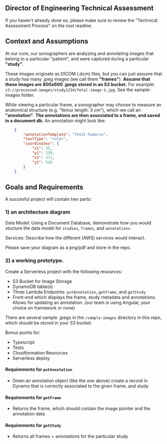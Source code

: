 ## Director of Engineering Technical Assessment

If you haven't already done so, please make sure to review the "Technical Assessment Process" on the root readme.

## Context and Assumptions

At our core, our sonographers are analyzing and annotating images that belong to a particular "patient", and were captured during a particular <strong>"study".</strong>

These images originate as DICOM (.dcm) files, but you can just assume that a study has many .jpeg images (we call them <strong>"frames"</strong>). <strong>Assume that these images are 800x600 .jpegs stored in an S3 bucket.</strong> For example: `s3://processed-images/study1234/fetal-image-1.jpg`.  See the sample-images folder.

While viewing a particular frame, a sonographer may choose to measure an anatomical structure (e.g. "femur length: 3 cm"), which we call an <strong>"annotation"</strong>. <strong>The annotations are then associated to a frame, and saved in a document db.</strong> An annotation might look like:

```json
    {
        "annotationTemplate": "fetal-humerus",
        "toolType": "ruler",
        "coordinates": {
            "x1": 33,
            "y1": 230,
            "x2": 371,
            "y2": 528
        }
    }
```

## Goals and Requirements

A succesful project will contain two parts: 

### 1) an architecture diagram

Data Model: Using a Document Database, demonstrate how you would stucture the data model for `studies`, `frames`, and `annotations`. 

Services: Describe how the different (AWS) services would interact. 

Please save your diagram as a png/pdf and store in the repo.

### 2) a working prototype. 

Create a Serverless project with the following resources:

- S3 Bucket for Image Storage
- DynamoDB table(s)
- Three Lambda Endpoints: `putAnnotation`, `getFrame`, and `getStudy`
- Front-end which displays the frame, study metadata and annotations.  Allows for updating an annotation.  (our team is using Angular, your choice on framework or none)

There are several sample .jpegs in the `/sample-images` directory in this repo, which should be stored in your S3 bucket.

Bonus points for:
- Typescript
- Tests
- Cloudformation Resources
- Serverless deploy

#### Requirements for `putAnnotation`

- Given an annotation object (like the one above) create a record in Dynamo that is correctly associated to the given frame, and study

#### Requirements for `getFrame`

- Returns the frame, which should contain the image pointer and the annotation data

#### Requirements for `getStudy`

- Returns all frames + annotations for the particular study 
